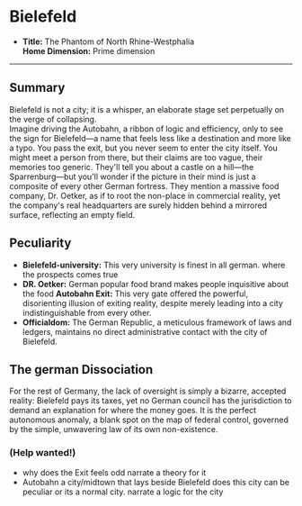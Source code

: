 # Bielefeld

* **Title:** The Phantom of North Rhine-Westphalia\
**Home Dimension:** Prime dimension

---

## Summary

Bielefeld is not a city; it is a whisper, an elaborate stage set perpetually on the verge of collapsing.\
Imagine driving the Autobahn, a ribbon of logic and efficiency, only to see the sign for Bielefeld—a name that feels less like a destination and more like a typo. You pass the exit, but you never seem to enter the city itself. You might meet a person from there, but their claims are too vague, their memories too generic. They'll tell you about a castle on a hill—the Sparrenburg—but you'll wonder if the picture in their mind is just a composite of every other German fortress. They mention a massive food company, Dr. Oetker, as if to root the non-place in commercial reality, yet the company's real headquarters are surely hidden behind a mirrored surface, reflecting an empty field.


## Peculiarity 

* **Bielefeld-university:** This very university is finest in all german. where the prospects comes true 
* **DR. Oetker:** German popular food brand  makes people inquisitive about the food 
**Autobahn Exit:** This very gate offered the powerful, disorienting illusion of exiting reality, despite merely leading into a city indistinguishable from every other.
* **Officialdom:** The German Republic, a meticulous framework of laws and ledgers, maintains no direct administrative contact with the city of Bielefeld.

## The german Dissociation

For the rest of Germany, the lack of oversight is simply a bizarre, accepted reality: Bielefeld pays its taxes, yet no German council has the jurisdiction to demand an explanation for where the money goes. It is the perfect autonomous anomaly, a blank spot on the map of federal control, governed by the simple, unwavering law of its own non-existence.


### (Help wanted!)

* why does the Exit feels odd narrate a theory for it
* Autobahn a city/midtown  that  lays beside Bielefeld does this city can be peculiar or its a normal city. narrate a logic for the city 